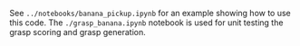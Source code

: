 See `../notebooks/banana_pickup.ipynb` for an example showing how to use this code.
The `./grasp_banana.ipynb` notebook is used for unit testing the grasp scoring and grasp generation.